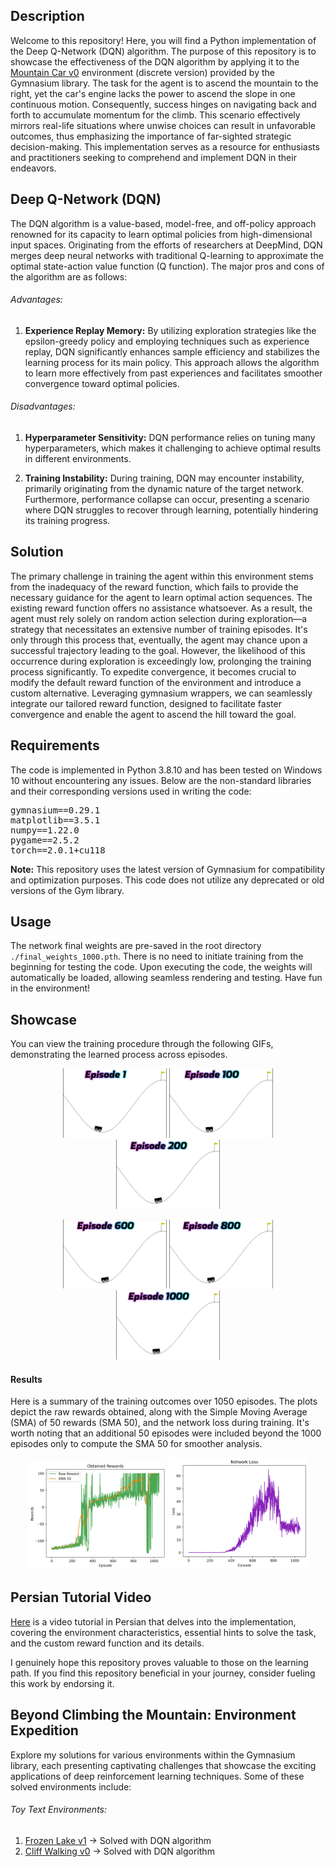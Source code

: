 ## Description
Welcome to this repository! Here, you will find a Python implementation of the Deep Q-Network (DQN) algorithm. The purpose of this repository is to showcase the effectiveness of the DQN algorithm by applying it to the [Mountain Car v0](https://gymnasium.farama.org/environments/classic_control/mountain_car/) environment (discrete version) provided by the Gymnasium library. The task for the agent is to ascend the mountain to the right, yet the car's engine lacks the power to ascend the slope in one continuous motion. Consequently, success hinges on navigating back and forth to accumulate momentum for the climb. This scenario effectively mirrors real-life situations where unwise choices can result in unfavorable outcomes, thus emphasizing the importance of far-sighted strategic decision-making. This implementation serves as a resource for enthusiasts and practitioners seeking to comprehend and implement DQN in their endeavors.



## Deep Q-Network (DQN)
The DQN algorithm is a value-based, model-free, and off-policy approach renowned for its capacity to learn optimal policies from high-dimensional input spaces. Originating from the efforts of researchers at DeepMind, DQN merges deep neural networks with traditional Q-learning to approximate the optimal state-action value function (Q function). The major pros and cons of the algorithm are as follows:



###### Advantages:
1. 	**Experience Replay Memory:** By utilizing exploration strategies like the epsilon-greedy policy and employing techniques such as experience replay, DQN significantly enhances sample efficiency and stabilizes the learning process for its main policy. This approach allows the algorithm to learn more effectively from past experiences and facilitates smoother convergence toward optimal policies.

###### Disadvantages:
1. 	**Hyperparameter Sensitivity:** DQN performance relies on tuning many hyperparameters, which makes it challenging to achieve optimal results in different environments.

2. 	**Training Instability:** During training, DQN may encounter instability, primarily originating from the dynamic nature of the target network. Furthermore, performance collapse can occur, presenting a scenario where DQN struggles to recover through learning, potentially hindering its training progress.



## Solution
The primary challenge in training the agent within this environment stems from the inadequacy of the reward function, which fails to provide the necessary guidance for the agent to learn optimal action sequences. The existing reward function offers no assistance whatsoever. As a result, the agent must rely solely on random action selection during exploration—a strategy that necessitates an extensive number of training episodes. It's only through this process that, eventually, the agent may chance upon a successful trajectory leading to the goal. However, the likelihood of this occurrence during exploration is exceedingly low, prolonging the training process significantly.
To expedite convergence, it becomes crucial to modify the default reward function of the environment and introduce a custom alternative. Leveraging gymnasium wrappers, we can seamlessly integrate our tailored reward function, designed to facilitate faster convergence and enable the agent to ascend the hill toward the goal.




## Requirements
The code is implemented in Python 3.8.10 and has been tested on Windows 10 without encountering any issues. Below are the non-standard libraries and their corresponding versions used in writing the code:
<pre>
gymnasium==0.29.1
matplotlib==3.5.1
numpy==1.22.0
pygame==2.5.2
torch==2.0.1+cu118
</pre>

**Note:** This repository uses the latest version of Gymnasium for compatibility and optimization purposes. This code does not utilize any deprecated or old versions of the Gym library.



## Usage
The network final weights are pre-saved in the root directory `./final_weights_1000.pth`. There is no need to initiate training from the beginning for testing the code. Upon executing the code, the weights will automatically be loaded, allowing seamless rendering and testing. Have fun in the environment!



## Showcase
You can view the training procedure through the following GIFs, demonstrating the learned process across episodes.


<p align="center">
  <img src="./Gifs/EP 1.gif" width="33%" height=33% />
  <img src="./Gifs/EP 100.gif" width="33%" height=33% />
  <img src="./Gifs/EP 200.gif" width="33%" height=33% />
</div>

<p align="center">
  <img src="./Gifs/EP 600.gif" width="33%" height=33% />
  <img src="./Gifs/EP 800.gif" width="33%" height=33% />
  <img src="./Gifs/EP 1000.gif" width="33%" height=33% />
</div>



#### Results
Here is a summary of the training outcomes over 1050 episodes. The plots depict the raw rewards obtained, along with the Simple Moving Average (SMA) of 50 rewards (SMA 50), and the network loss during training. It's worth noting that an additional 50 episodes were included beyond the 1000 episodes only to compute the SMA 50 for smoother analysis.


<p align="center">
  <img src="./Gifs/reward_plot.png" width="44%" height=44% />
  <img src="./Gifs/Loss_plot.png" width="44%" height=44% />
</div>



## Persian Tutorial Video
[Here](https://youtu.be/499D1B1cGuw) is a video tutorial in Persian that delves into the implementation, covering the environment characteristics, essential hints to solve the task, and the custom reward function and its details.

I genuinely hope this repository proves valuable to those on the learning path. If you find this repository beneficial in your journey, consider fueling this work by endorsing it.


## Beyond Climbing the Mountain: Environment Expedition
Explore my solutions for various environments within the Gymnasium library, each presenting captivating challenges that showcase the exciting applications of deep reinforcement learning techniques. Some of these solved environments include:

###### Toy Text Environments:
1. [Frozen Lake v1](https://github.com/MehdiShahbazi/DQN-Frozenlake-Gymnasium) &#8594; Solved with DQN algorithm
2. [Cliff Walking v0](https://github.com/MehdiShahbazi/DQN-Cliff-Walking-Gymnasium) &#8594; Solved with DQN algorithm